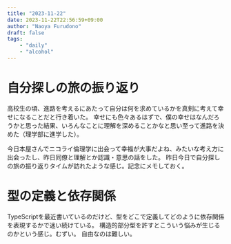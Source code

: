 ```yaml
---
title: "2023-11-22"
date: 2023-11-22T22:56:59+09:00
author: "Naoya Furudono"
draft: false
tags:
    - "daily"
    - "alcohol"
---
```


# 自分探しの旅の振り返り

高校生の頃、進路を考えるにあたって自分は何を求めているかを真剣に考えて幸せになることだと行き着いた。
幸せにも色々あるはずで、僕の幸せはなんだろうかと思った結果、いろんなことに理解を深めることかなと思い至って進路を決めた（理学部に進学した）。

今日本屋さんでニコライ倫理学に出会って幸福が大事だよね、みたいな考え方に出会ったし、昨日同僚と理解とか認識・意思の話をした。
昨日今日で自分探しの旅の振り返りタイムが訪れたような感じ。記念にメモしておく。

# 型の定義と依存関係

TypeScriptを最近書いているのだけど、型をどこで定義してどのように依存関係を表現するかで迷い続けている。
構造的部分型を許すとこういう悩みが生じるのかという感じ。むずい。
自由なのは難しい。

